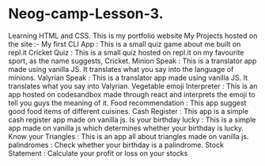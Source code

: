 # Neog-camp-Lesson-3.
Learning HTML and CSS.
This is my portfolio website
My Projects hosted on the site :-
My first CLI App : This is a small quiz game about me built on repl.it 
Cricket Quiz : This is a small quiz hosted on repl.it on my favourite sport, as the name suggests, Cricket.
Minion Speak : This is a translator app made using vanilla JS. It translates what you say into the language of minions. 
Valyrian Speak : This is a translator app made using vanilla JS. It translates what you say into Valyrian.
Vegetable emoji Interpreter : This is an app hosted on codesandbox made through react and interprets the emoji to tell you guys the meaning of it. 
Food recommendation : This app suggest good food items of different cuisines. 
Cash Register : This app is a simple cash register app made on vanilla js. 
Is your birthday lucky : This is a simple app made on vanilla js which determines whether your birthday is lucky.
Know your Triangles : This is an app all about triangles made on vanilla js. 
palindromes : Check whether your birthday is a palindrome.
Stock Statement : Calculate your profit or loss on your stocks
